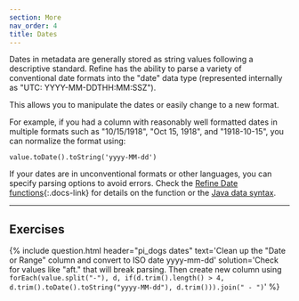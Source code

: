 ```yaml
---
section: More 
nav_order: 4
title: Dates
---
```


Dates in metadata are generally stored as string values following a descriptive standard. 
Refine has the ability to parse a variety of conventional date formats into the "date" data type (represented internally as "UTC: YYYY-MM-DDTHH:MM:SSZ"). 

This allows you to manipulate the dates or easily change to a new format.

For example, if you had a column with reasonably well formatted dates in multiple formats such as "10/15/1918", "Oct 15, 1918", and "1918-10-15", you can normalize the format using:

`value.toDate().toString('yyyy-MM-dd')`

If your dates are in unconventional formats or other languages, you can specify parsing options to avoid errors.
Check the [Refine Date functions](https://openrefine.org/docs/manual/grelfunctions#date-functions){:.docs-link} for details on the function or the [Java data syntax](https://docs.oracle.com/javase/8/docs/api/java/text/SimpleDateFormat.html).

------------

## Exercises 

{% include question.html header="pi_dogs dates"
text='Clean up the "Date or Range" column and convert to ISO date yyyy-mm-dd'
solution='Check for values like "aft." that will break parsing. Then create new column using  
`forEach(value.split("-"), d, if(d.trim().length() > 4, d.trim().toDate().toString("yyyy-MM-dd"), d.trim())).join(" - ")`' %}
